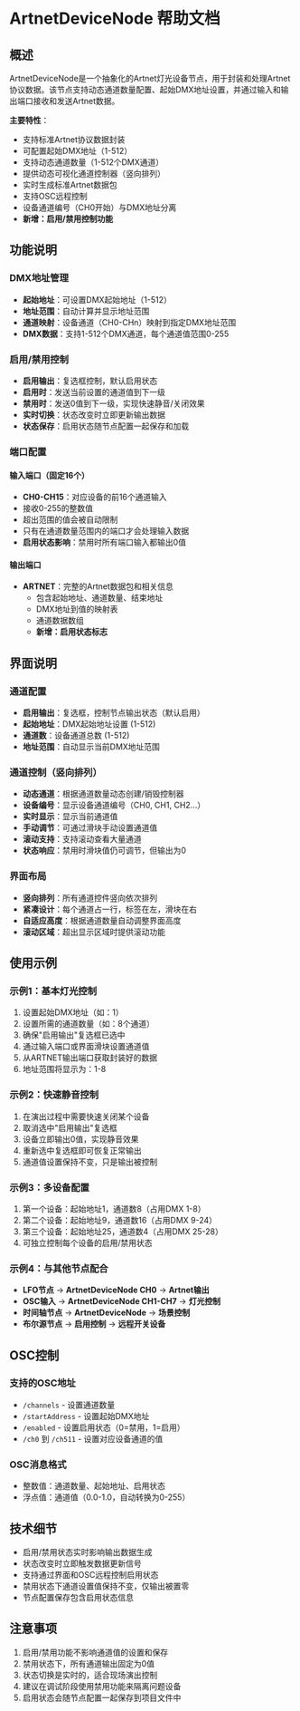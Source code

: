 # ArtnetDeviceNode 帮助文档

## 概述

ArtnetDeviceNode是一个抽象化的Artnet灯光设备节点，用于封装和处理Artnet协议数据。该节点支持动态通道数量配置、起始DMX地址设置，并通过输入和输出端口接收和发送Artnet数据。

**主要特性**：
- 支持标准Artnet协议数据封装
- 可配置起始DMX地址（1-512）
- 支持动态通道数量（1-512个DMX通道）
- 提供动态可视化通道控制器（竖向排列）
- 实时生成标准Artnet数据包
- 支持OSC远程控制
- 设备通道编号（CH0开始）与DMX地址分离
- **新增：启用/禁用控制功能**

## 功能说明

### DMX地址管理
- **起始地址**：可设置DMX起始地址（1-512）
- **地址范围**：自动计算并显示地址范围
- **通道映射**：设备通道（CH0-CHn）映射到指定DMX地址范围
- **DMX数据**：支持1-512个DMX通道，每个通道值范围0-255

### 启用/禁用控制
- **启用输出**：复选框控制，默认启用状态
- **启用时**：发送当前设置的通道值到下一级
- **禁用时**：发送0值到下一级，实现快速静音/关闭效果
- **实时切换**：状态改变时立即更新输出数据
- **状态保存**：启用状态随节点配置一起保存和加载

### 端口配置

#### 输入端口（固定16个）
- **CH0-CH15**：对应设备的前16个通道输入
- 接收0-255的整数值
- 超出范围的值会被自动限制
- 只有在通道数量范围内的端口才会处理输入数据
- **启用状态影响**：禁用时所有端口输入都输出0值

#### 输出端口
- **ARTNET**：完整的Artnet数据包和相关信息
  - 包含起始地址、通道数量、结束地址
  - DMX地址到值的映射表
  - 通道数据数组
  - **新增：启用状态标志**

## 界面说明

### 通道配置
- **启用输出**：复选框，控制节点输出状态（默认启用）
- **起始地址**：DMX起始地址设置 (1-512)
- **通道数**：设备通道总数 (1-512)
- **地址范围**：自动显示当前DMX地址范围

### 通道控制（竖向排列）
- **动态通道**：根据通道数量动态创建/销毁控制器
- **设备编号**：显示设备通道编号（CH0, CH1, CH2...）
- **实时显示**：显示当前通道值
- **手动调节**：可通过滑块手动设置通道值
- **滚动支持**：支持滚动查看大量通道
- **状态响应**：禁用时滑块值仍可调节，但输出为0

### 界面布局
- **竖向排列**：所有通道控件竖向依次排列
- **紧凑设计**：每个通道占一行，标签在左，滑块在右
- **自适应高度**：根据通道数量自动调整界面高度
- **滚动区域**：超出显示区域时提供滚动功能

## 使用示例

### 示例1：基本灯光控制
1. 设置起始DMX地址（如：1）
2. 设置所需的通道数量（如：8个通道）
3. 确保"启用输出"复选框已选中
4. 通过输入端口或界面滑块设置通道值
5. 从ARTNET输出端口获取封装好的数据
6. 地址范围将显示为：1-8

### 示例2：快速静音控制
1. 在演出过程中需要快速关闭某个设备
2. 取消选中"启用输出"复选框
3. 设备立即输出0值，实现静音效果
4. 重新选中复选框即可恢复正常输出
5. 通道值设置保持不变，只是输出被控制

### 示例3：多设备配置
1. 第一个设备：起始地址1，通道数8（占用DMX 1-8）
2. 第二个设备：起始地址9，通道数16（占用DMX 9-24）
3. 第三个设备：起始地址25，通道数4（占用DMX 25-28）
4. 可独立控制每个设备的启用/禁用状态

### 示例4：与其他节点配合
- **LFO节点** → **ArtnetDeviceNode CH0** → **Artnet输出**
- **OSC输入** → **ArtnetDeviceNode CH1-CH7** → **灯光控制**
- **时间轴节点** → **ArtnetDeviceNode** → **场景控制**
- **布尔源节点** → **启用控制** → **远程开关设备**

## OSC控制

### 支持的OSC地址
- `/channels` - 设置通道数量
- `/startAddress` - 设置起始DMX地址
- `/enabled` - 设置启用状态（0=禁用，1=启用）
- `/ch0` 到 `/ch511` - 设置对应设备通道的值

### OSC消息格式
- 整数值：通道数量、起始地址、启用状态
- 浮点值：通道值（0.0-1.0，自动转换为0-255）

## 技术细节
- 启用/禁用状态实时影响输出数据生成
- 状态改变时立即触发数据更新信号
- 支持通过界面和OSC远程控制启用状态
- 禁用状态下通道设置值保持不变，仅输出被置零
- 节点配置保存包含启用状态信息

## 注意事项
1. 启用/禁用功能不影响通道值的设置和保存
2. 禁用状态下，所有通道输出固定为0值
3. 状态切换是实时的，适合现场演出控制
4. 建议在调试阶段使用禁用功能来隔离问题设备
5. 启用状态会随节点配置一起保存到项目文件中